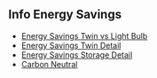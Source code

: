   ## Info Energy Savings
  
  - [Energy Savings Twin vs Light Bulb](bulb_comparison_twin)
  - [Energy Savings Twin Detail](energy_savings_digital_twin)
  - [Energy Savings Storage Detail](energy_savings_storage)
  - [Carbon Neutral](carbon_neutral)